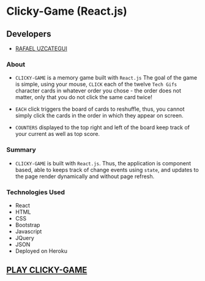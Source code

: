 
# Clicky-Game (React.js)

## Developers

* [RAFAEL UZCATEGUI](https://github.com/Rafaelias86)

### About

* `CLICKY-GAME` is a memory game built with `React.js` The goal of the game is simple, using your mouse, `CLICK` each of the twelve `Tech Gifs` character cards in whatever order you chose - the order does not matter, only that you do not click the same card twice!  

* `EACH` click triggers the board of cards to reshuffle, thus, you cannot simply click the cards in the order in which they appear on screen.

* `COUNTERS` displayed to the top right and left of the board keep track of your current as well as top score.


### Summary

* `CLICKY-GAME` is built with `React.js`. Thus, the application is component based, able to keeps track of change events using `state`, and updates to the page render dynamically and without page refresh.

### Technologies Used
- React 
- HTML
- CSS
- Bootstrap
- Javascript
- JQuery
- JSON
- Deployed on Heroku

## [PLAY CLICKY-GAME](https://rafa-clicky-game.herokuapp.com/) 



